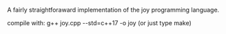 A fairly straightforaward implementation of the joy programming language.

compile with: g++ joy.cpp --std=c++17 -o joy (or just type make)
